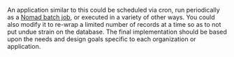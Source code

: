 An application similar to this could be scheduled via cron, run periodically as
a [Nomad batch
job](https://www.nomadproject.io/docs/job-specification/periodic.html), or
executed in a variety of other ways. You could also modify it to re-wrap a
limited number of records at a time so as to not put undue strain on the
database. The final implementation should be based upon the needs and design
goals specific to each organization or application.
